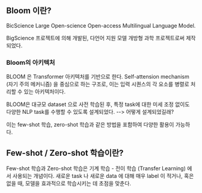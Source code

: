 ## Bloom 이란?

BicScience Large Open-science Open-access Multilingual Language Model.

BigScience 프로젝트에 의해 개발된, 다언어 지원 모델
개방형 과학 프로젝트로써 제작되었다.

### Bloom의 아키텍처
BLOOM 은 Transformer 아키텍처를 기반으로 한다.
Self-attension mechanism (자기 주의 메커니즘) 을 중심으로 하는 구조로,
이는 입력 시퀀스의 각 요소를 병렬로 처리할 수 있는 아키텍처이다.

BLOOM은 대규모 dataset 으로 사전 학습된 후, 특정 task에 대한 미세 조정 없이도
다양한 NLP task를 수행할 수 있도록 설계되었다.
--> 어떻게 설계되었길래?

이는 few-shot 학습, zero-shot 학습과 같은 방법을 포함하여 다양한 활용이 가능하다.


## Few-shot / Zero-shot 학습이란?

Few-shot 학습과 Zero-shot 학습은 기계 학습 - 전이 학습 (Transfer Learning) 에서 사용되는 개념이다.
새로운 task 나 새로운 data 에 대해 매우 label 이 적거나, 혹은 없을 때,
모델을 효과적으로 학습시키는 데 초점을 맞춘다.
